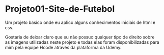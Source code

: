 # Projeto01-Site-de-Futebol
Um projeto basico onde eu aplico alguns conhecimentos iniciais de html e css.

Gostaria de deixar claro que eu não possuo qualquer tipo de direito sobre as imagens utilizadas neste projeto e todas elas foram disponibilizadas para mim pela equipe Hcode através da plataforma da Udemy.
